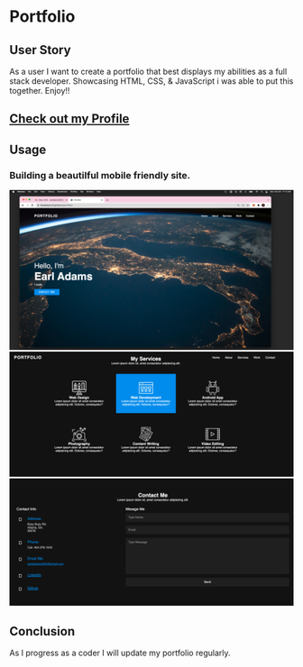 # Portfolio

## User Story
  As a user I want to create a portfolio that best displays my abilities as a full stack developer. Showcasing HTML, CSS, & JavaScript i was able to put this together. Enjoy!! 

## [Check out my Profile](https://bballplayer33.github.io/portfolio/)


## Usage
  ### Building a beautilful mobile friendly site. 
  ![alt text](images/screens/welcome.png)
  ![alt text](images/screens/services.png)
  ![alt text](images/screens/contact.png)


## Conclusion
  As I progress as a coder I will update my portfolio regularly. 
